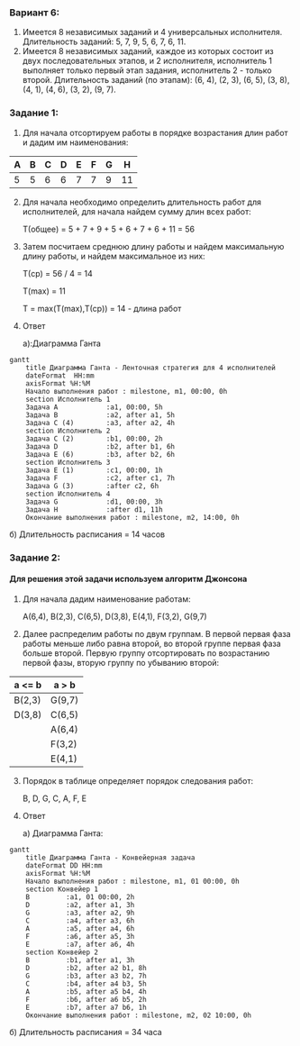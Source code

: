 ### Вариант 6:
1. Имеется 8 независимых заданий и 4 универсальных исполнителя. Длительность заданий: 5, 7, 9, 5, 6, 7, 6, 11.
2. Имеется 8 независимых заданий, каждое из которых состоит из двух последовательных этапов, и 2 исполнителя, исполнитель 1 выполняет только первый этап задания, исполнитель 2 - только второй. Длительность заданий (по этапам): (6, 4), (2, 3), (6, 5), (3, 8), (4, 1), (4, 6), (3, 2), (9, 7).

### Задание 1:
1. Для начала отсортируем работы в порядке возрастания длин работ и дадим им наименования:
 
| A | B | C  | D | E | F | G | H  |
|---|---|----|---|---|---|---|----|
| 5 | 5 | 6  | 6 | 7 | 7 | 9 | 11 |


2. Для начала необходимо определить длительность работ для исполнителей, для начала найдем сумму длин всех работ:
   
    T(общее) = 5 + 7 + 9 + 5 + 6 + 7 + 6 + 11 = 56
3. Затем посчитаем среднюю длину работы и найдем максимальную длину работы, и найдем максимальное из них:
    
    T(ср) = 56 / 4 = 14

    T(max) = 11

   T = max(T(max),T(ср)) = 14 - длина работ

4. Ответ 
   
   а):Диаграмма Ганта
```mermaid
gantt
    title Диаграмма Ганта - Ленточная стратегия для 4 исполнителей
    dateFormat  HH:mm    
    axisFormat %H:%M
    Начало выполнения работ : milestone, m1, 00:00, 0h
    section Исполнитель 1
    Задача A            :a1, 00:00, 5h
    Задача B            :a2, after a1, 5h
    Задача C (4)        :a3, after a2, 4h
    section Исполнитель 2
    Задача C (2)        :b1, 00:00, 2h
    Задача D            :b2, after b1, 6h
    Задача E (6)        :b3, after b2, 6h
    section Исполнитель 3
    Задача E (1)        :c1, 00:00, 1h
    Задача F            :c2, after c1, 7h
    Задача G (3)        :after c2, 6h
    section Исполнитель 4
    Задача G            :d1, 00:00, 3h
    Задача H            :after d1, 11h
    Окончание выполнения работ : milestone, m2, 14:00, 0h
```
   б) Длительность расписания = 14 часов
### Задание 2:
   
#### Для решения этой задачи используем алгоритм Джонсона

1. Для начала дадим наименование работам:
    
    A(6,4), B(2,3), C(6,5), D(3,8), E(4,1), F(3,2), G(9,7)
2. Далее распределим работы по двум группам. В первой первая фаза работы меньше либо равна второй, во второй группе первая фаза больше второй. Первую группу отсортировать по возрастанию первой фазы, вторую группу по убыванию второй:
    
| a <= b  | a > b  |
|---------|--------|
| B(2,3)  | G(9,7) |
| D(3,8)  | C(6,5) |
|         | A(6,4) |
|         | F(3,2) |
|         | E(4,1) |

3. Порядок в таблице определяет порядок следования работ:
    
    B, D, G, C, A, F, E

4. Ответ

   а) Диаграмма Ганта:
```mermaid
gantt
    title Диаграмма Ганта - Конвейерная задача
    dateFormat DD HH:mm    
    axisFormat %H:%M
    Начало выполнения работ : milestone, m1, 01 00:00, 0h
    section Конвейер 1
    B         :a1, 01 00:00, 2h
    D         :a2, after a1, 3h
    G         :a3, after a2, 9h
    C         :a4, after a3, 6h
    A         :a5, after a4, 6h
    F         :a6, after a5, 3h
    E         :a7, after a6, 4h
    section Конвейер 2
    B         :b1, after a1, 3h
    D         :b2, after a2 b1, 8h
    G         :b3, after a3 b2, 7h
    C         :b4, after a4 b3, 5h
    A         :b5, after a5 b4, 4h
    F         :b6, after a6 b5, 2h
    E         :b7, after a7 b6, 1h
    Окончание выполнения работ : milestone, m2, 02 10:00, 0h
```
 б) Длительность расписания = 34 часа